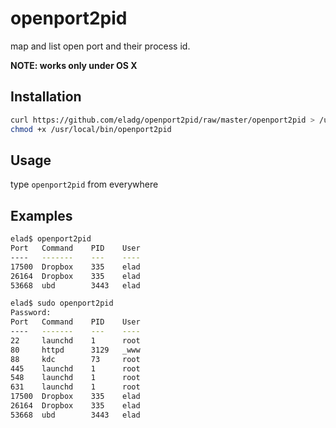 openport2pid
============

map and list open port and their process id.

**NOTE: works only under OS X**

## Installation

```bash
curl https://github.com/eladg/openport2pid/raw/master/openport2pid > /usr/local/bin/openport2pid
chmod +x /usr/local/bin/openport2pid
```

## Usage

type `openport2pid` from everywhere

## Examples

```bash
elad$ openport2pid 
Port   Command    PID    User    
----   -------    ---    ----    
17500  Dropbox    335    elad
26164  Dropbox    335    elad
53668  ubd        3443   elad

elad$ sudo openport2pid 
Password:
Port   Command    PID    User    
----   -------    ---    ----    
22     launchd    1      root    
80     httpd      3129   _www    
88     kdc        73     root    
445    launchd    1      root    
548    launchd    1      root    
631    launchd    1      root    
17500  Dropbox    335    elad
26164  Dropbox    335    elad
53668  ubd        3443   elad

```